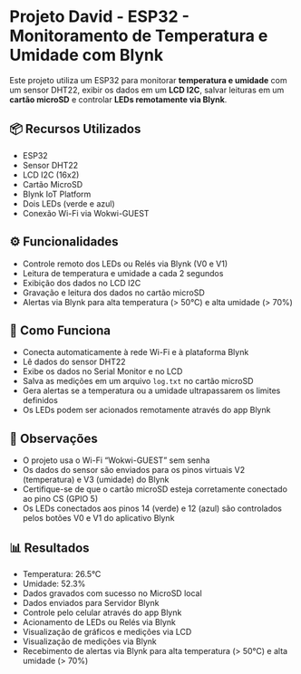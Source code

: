 <!DOCTYPE html>
<html lang="pt-BR">
<head>
  <meta charset="UTF-8">
</head>
<body>
  <h1>Projeto David - ESP32 - Monitoramento de Temperatura e Umidade com Blynk</h1>

  <p>Este projeto utiliza um ESP32 para monitorar <strong>temperatura e umidade</strong> com um sensor DHT22, exibir os dados em um <strong>LCD I2C</strong>, salvar leituras em um <strong>cartão microSD</strong> e controlar <strong>LEDs remotamente via Blynk</strong>.</p>

  <h2>📦 Recursos Utilizados</h2>
  <ul>
    <li>ESP32</li>
    <li>Sensor DHT22</li>
    <li>LCD I2C (16x2)</li>
    <li>Cartão MicroSD</li>
    <li>Blynk IoT Platform</li>
    <li>Dois LEDs (verde e azul)</li>
    <li>Conexão Wi-Fi via Wokwi-GUEST</li>
  </ul>

  <h2>⚙️ Funcionalidades</h2>
  <ul>
    <li>Controle remoto dos LEDs ou Relés via Blynk (V0 e V1)</li>
    <li>Leitura de temperatura e umidade a cada 2 segundos</li>
    <li>Exibição dos dados no LCD I2C</li>
    <li>Gravação e leitura dos dados no cartão microSD</li>
    <li>Alertas via Blynk para alta temperatura (&gt; 50°C) e alta umidade (&gt; 70%)</li>
  </ul>

  <h2>🚀 Como Funciona</h2>
  <ul>
    <li>Conecta automaticamente à rede Wi-Fi e à plataforma Blynk</li>
    <li>Lê dados do sensor DHT22</li>
    <li>Exibe os dados no Serial Monitor e no LCD</li>
    <li>Salva as medições em um arquivo <code>log.txt</code> no cartão microSD</li>
    <li>Gera alertas se a temperatura ou a umidade ultrapassarem os limites definidos</li>
    <li>Os LEDs podem ser acionados remotamente através do app Blynk</li>
  </ul>

  <h2>📌 Observações</h2>
  <ul>
    <li>O projeto usa o Wi-Fi “Wokwi-GUEST” sem senha</li>
    <li>Os dados do sensor são enviados para os pinos virtuais V2 (temperatura) e V3 (umidade) do Blynk</li>
    <li>Certifique-se de que o cartão microSD esteja corretamente conectado ao pino CS (GPIO 5)</li>
    <li>Os LEDs conectados aos pinos 14 (verde) e 12 (azul) são controlados pelos botões V0 e V1 do aplicativo Blynk</li>
  </ul>

  <h2>📊 Resultados</h2>
  <ul>
    <li>Temperatura: 26.5°C</li>
    <li>Umidade: 52.3%</li>
    <li>Dados gravados com sucesso no MicroSD local</li>
    <li>Dados enviados para Servidor Blynk</li>
    <li>Controle pelo celular através do app Blynk</li>
    <li>Acionamento de LEDs ou Relés via Blynk</li>
    <li>Visualização de gráficos e medições via LCD</li>
    <li>Visualização de medições via Blynk</li>
    <li>Recebimento de alertas via Blynk para alta temperatura (&gt; 50°C) e alta umidade (&gt; 70%)</li>
  </ul>
</body>
</html>



